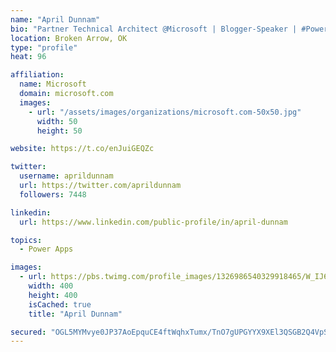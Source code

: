 ```yaml
---
name: "April Dunnam"
bio: "Partner Technical Architect @Microsoft | Blogger-Speaker | #PowerApps, #PowerAutomate, #Office365, #SharePoint | #WIT | #Karaoke Queen"
location: Broken Arrow, OK
type: "profile"
heat: 96

affiliation:
  name: Microsoft
  domain: microsoft.com
  images:
    - url: "/assets/images/organizations/microsoft.com-50x50.jpg"
      width: 50
      height: 50

website: https://t.co/enJuiGEQZc

twitter:
  username: aprildunnam
  url: https://twitter.com/aprildunnam
  followers: 7448

linkedin:
  url: https://www.linkedin.com/public-profile/in/april-dunnam

topics:
  - Power Apps

images:
  - url: https://pbs.twimg.com/profile_images/1326986540329918465/W_IJ6Ih2_400x400.jpg
    width: 400
    height: 400
    isCached: true
    title: "April Dunnam"

secured: "OGL5MYMvye0JP37AoEpquCE4ftWqhxTumx/TnO7gUPGYYX9XEl3QSGB2Q4VpSMuQkW+pdoS5UDzOEGD/bxP4GNZrXYVKigXnht4u4hPNoH9K8ZgiWdr1BHPc3Wniz1s1Flmm4O8CS+lYoDWxlkyVGxYj9YdjM3Y/+93wX+W2XKCaSCnXPGzEy1pKPZEO2H8c+DOHKdpAhJHXe/I0Ihy2xVs4gVS2j+SP7gDXXRW464q+98z+GRBjqXW5Q/9Qp8h9FgxeW58dSen/bwE240hOG6Qfo5sJWlfPh34xeGh5Ofz13zWg2i7rUB+twQTlMmkSrK1TiQ+DSeI90Ggfqv7+mYUiUuGqmO1v1w+Hb93n8pgtjapBr1FdTqJkbDDQEYUihqZi2VtEc22TlUPZbqpUAnA1VJ+QrUPDqJBRyZYRPOI=;SriqqBJSD35GdX5AxzdHcA=="
---
```


